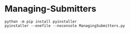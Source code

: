 # Managing-Submitters

```
python -m pip install pyinstaller
pyinstaller --onefile --noconsole ManagingSubmitters.py
```
